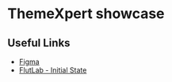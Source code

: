 # ThemeXpert showcase

## Useful Links

- [Figma](https://www.figma.com/file/TqfUxCJQ7hOsJmpxl9AtjG/DevFest-2023-Tampa?type=design&node-id=0%3A1&mode=design&t=smXiz65CEuuEiO9B-1)
- [FlutLab - Initial State](https://flutlab.io/sandbox/b1b65a19-3663-47a3-8ef2-5d399761b4d5)

